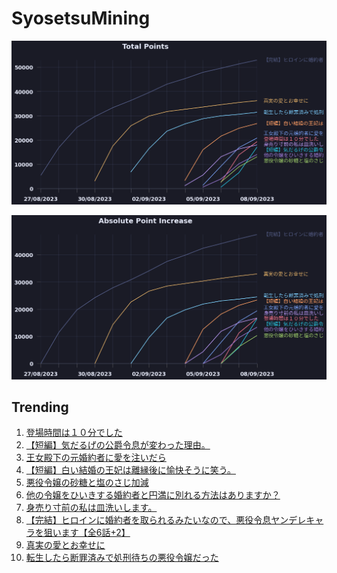# SyosetsuMining


![](https://raw.githubusercontent.com/exc4l/SyosetsuMining/main/plots/point_trend.png)

![](https://raw.githubusercontent.com/exc4l/SyosetsuMining/main/plots/point_increase.png)


## Trending

1. [登場時間は１０分でした](https://ncode.syosetu.com/n1386ik/)
2. [【短編】気だるげの公爵令息が変わった理由。](https://ncode.syosetu.com/n1511ik/)
3. [王女殿下の元婚約者に愛を注いだら](https://ncode.syosetu.com/n1085ik/)
4. [【短編】白い結婚の王妃は離縁後に愉快そうに笑う。](https://ncode.syosetu.com/n0553ik/)
5. [悪役令嬢の砂糖と塩のさじ加減](https://ncode.syosetu.com/n1381ik/)
6. [他の令嬢をひいきする婚約者と円満に別れる方法はありますか？](https://ncode.syosetu.com/n1082ik/)
7. [身売り寸前の私は皿洗いします。](https://ncode.syosetu.com/n0387ik/)
8. [【完結】ヒロインに婚約者を取られるみたいなので、悪役令息ヤンデレキャラを狙います【全6話+2】](https://ncode.syosetu.com/n6074ij/)
9. [真実の愛とお幸せに](https://ncode.syosetu.com/n8681ij/)
10. [転生したら断罪済みで処刑待ちの悪役令嬢だった](https://ncode.syosetu.com/n8824ij/)
